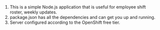 1. This is a simple Node.js application that is useful for employee shift roster, weekly updates.
2. package.json has all the dependencies and can get you up and running.
3. Server configured according to the OpenShift free tier.
